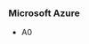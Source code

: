 <!-- usedin: [ _legacy_docker/getting-started/server-size.md, _maestro/getting-started/server-size.md, _node/getting-started/server-size.md, _rails/getting-started/server-size.md, _skycap/getting-started/server-size.md] -->


### Microsoft Azure
- A0

